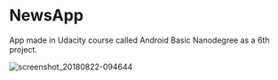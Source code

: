 # NewsApp
App made in Udacity course called Android Basic Nanodegree as a 6th project.

![screenshot_20180822-094644](https://user-images.githubusercontent.com/38352022/44478801-09101700-a63f-11e8-8d10-c513ae2b75be.png)
